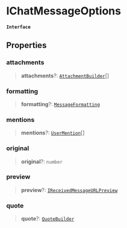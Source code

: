 # IChatMessageOptions

**`Interface`**

## Properties

### attachments

> **attachments**?: [`AttachmentBuilder`](../classes/class.attachmentbuilder.md)\[]

### formatting

> **formatting**?: [`MessageFormatting`](broken-reference)

### mentions

> **mentions**?: [`UserMention`](../classes/class.usermention.md)\[]

### original

> **original**?: `number`

### preview

> **preview**?: [`IReceivedMessageURLPreview`](interface.ireceivedmessageurlpreview.md)

### quote

> **quote**?: [`QuoteBuilder`](../classes/class.quotebuilder.md)
